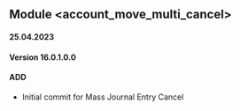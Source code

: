 ## Module <account_move_multi_cancel>

#### 25.04.2023
#### Version 16.0.1.0.0
#### ADD
- Initial commit for Mass Journal Entry Cancel
